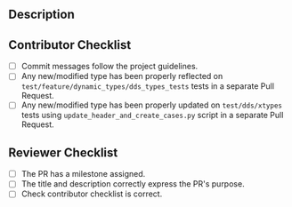 <!-- Provide a general summary of your changes in the Title above -->
<!-- It must be meaningful and coherent with the changes -->

<!--
    If this PR is still a Work in Progress [WIP], please open it as DRAFT.
    Please consider if any label should be added to this PR.
-->

## Description
<!--
    Describe changes in detail.
    This includes depicting the context, use case or current behavior and describe the proposed changes.
-->

## Contributor Checklist
- [ ] Commit messages follow the project guidelines. <!-- External contributors should sign the DCO. Fast DDS developers must also refer to the internal Redmine task. -->
- [ ] Any new/modified type has been properly reflected on `test/feature/dynamic_types/dds_types_tests` tests in a separate Pull Request. <!-- It is mandatory to test new/modified tests with the Dynamic Type API -->
- [ ] Any new/modified type has been properly updated on `test/dds/xtypes` tests using `update_header_and_create_cases.py` script in a separate Pull Request. <!-- It is mandatory to update the test source code using the script -->

## Reviewer Checklist
- [ ] The PR has a milestone assigned.
- [ ] The title and description correctly express the PR's purpose.
- [ ] Check contributor checklist is correct.
